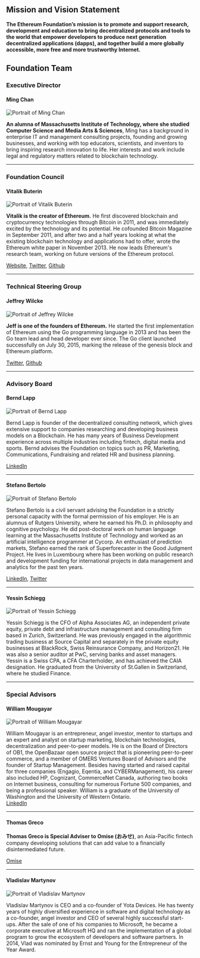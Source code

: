 
## Mission and Vision Statement

**The Ethereum Foundation’s mission is to promote and support research, development and education to bring decentralized protocols and tools to the world that empower developers to produce next generation decentralized applications (dapps), and together build a more globally accessible, more free and more trustworthy Internet.**

## Foundation Team

### Executive Director

#### Ming Chan

![Portrait of Ming Chan](/images/portraits/ming-chan.jpg)

**An alumna of Massachusetts Institute of Technology, where she studied Computer Science and Media Arts & Sciences**, Ming has a background in enterprise IT and management consulting projects, founding and growing businesses, and working with top educators, scientists, and inventors to bring inspiring research innovation to life. Her interests and work include legal and regulatory matters related to blockchain technology.

----

### Foundation Council

#### Vitalik Buterin

![Portrait of Vitalik Buterin](/images/portraits/vitalik-buterin.jpg)

**Vitalik is the creator of Ethereum.** He first discovered blockchain and cryptocurrency technologies through Bitcoin in 2011, and was immediately excited by the technology and its potential. He cofounded Bitcoin Magazine in September 2011, and after two and a half years looking at what the existing blockchain technology and applications had to offer, wrote the Ethereum white paper in November 2013. He now leads Ethereum's research team, working on future versions of the Ethereum protocol.

[Website](https://www.vitalik.ca), [Twitter](https://twitter.com/vitalikbuterin), [Github](https://github.com/vbuterin/)

----

### Technical Steering Group

#### Jeffrey Wilcke

![Portrait of Jeffrey Wilcke](/images/portraits/Jeffrey.jpg)

**Jeff is one of the founders of Ethereum.** He started the first implementation of Ethereum using the Go programming language in 2013 and has been the Go team lead and head developer ever since. The Go client launched successfully on July 30, 2015, marking the release of the genesis block and Ethereum platform. 

[Twitter](https://twitter.com/jeffehh), [Github](https://github.com/obscuren)

----


### Advisory Board


#### Bernd Lapp

![Portrait of Bernd Lapp](/images/portraits/bernd-lapp.jpg)

Bernd Lapp is founder of the decentralized consulting network, which gives extensive support to companies researching and developing business models on a Blockchain. He has many years of Business Development experience across multiple industries including fintech, digital media and sports. Bernd advises the Foundation on topics such as PR, Marketing, Communications, Fundraising and related HR and business planning. 


[LinkedIn](https://ch.linkedin.com/in/berndlapp)

------


#### Stefano Bertolo

![Portrait of Stefano Bertolo](/images/portraits/stefano-bartolo.jpg)

Stefano Bertolo is a civil servant advising the Foundation in a strictly personal capacity with the formal permission of his employer. He is an alumnus of Rutgers University, where he earned his Ph.D. in philosophy and cognitive psychology. He did post-doctoral work on human language learning at the Massachusetts Institute of Technology and worked as an artificial intelligence programmer at Cycorp. An enthusiast of prediction markets, Stefano earned the rank of Superforecaster in the Good Judgment Project. He lives in Luxembourg where has been working on public research and development funding for international projects in data management and analytics for the past ten years.

[LinkedIn](https://www.linkedin.com/in/stefanobertolo), [Twitter](https://twitter.com/sclopit)

------


#### Yessin Schiegg 

![Portrait of Yessin Schiegg ](/images/portraits/Yessin2.jpg)

Yessin Schiegg is the CFO of Alpha Associates AG, an independent private equity, private debt and infrastructure management and consulting firm based in Zurich, Switzerland. He was previously engaged in the algorithmic trading business at Source Capital and separately in the private equity businesses at BlackRock, Swiss Reinsurance Company, and Horizon21. He was also a senior auditor at PwC, serving banks and asset managers. Yessin is a Swiss CPA, a CFA Charterholder, and has achieved the CAIA designation. He graduated from the University of St.Gallen in Switzerland, where he studied Finance.

----

### Special Advisors


#### William Mougayar
  
![Portrait of William Mougayar](/images/portraits/william-mougayar.jpg)
   
William Mougayar is an entrepreneur, angel investor, mentor to startups and an expert and analyst on startup marketing, blockchain technologies, decentralization and peer-to-peer models. He is on the Board of Directors of OB1, the OpenBazaar open source project that is pioneering peer-to-peer commerce, and a member of OMERS Ventures Board of Advisors and the founder of Startup Management. Besides having started and raised capital for three  companies (Engagio, Eqentia, and CYBERManagement), his career also included HP, Cognizant, CommerceNet Canada, authoring two books on Internet business, consulting for numerous Fortune 500 companies, and being a professional speaker. William is a graduate of the University of Washington and the University of Western Ontario.  
[LinkedIn](https://www.linkedin.com/in/williammougayar)

----

#### Thomas Greco 

**Thomas Greco is Special Adviser to Omise (おみせ)**, an Asia-Pacific fintech company developing solutions that can add value to a financially disintermediated future.

[Omise](https://omise.co)

----

#### Vladislav Martynov

![Portrait of Vladislav Martynov](/images/portraits/Vladislav1.jpg)
   
Vladislav Martynov is CEO and a co-founder of Yota Devices. He has twenty years of highly diversified experience in software and digital technology as a co-founder, angel investor and CEO of several highly successful start-ups. After the sale of one of his companies to Microsoft, he became a corporate executive at Microsoft HQ and ran the implementation of a global program to grow the ecosystem of developers and software partners. In 2014, Vlad was nominated by Ernst and Young for the Entrepreneur of the Year Award.






